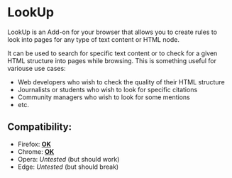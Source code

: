 LookUp
===============================================================================

LookUp is an Add-on for your browser that allows you to create rules to
look into pages for any type of text content or HTML node.

It can be used to search for specific text content or to check for a given
HTML structure into pages while browsing. This is something useful for variouse
use cases:

  - Web developers who wish to check the quality of their HTML structure
  - Journalists or students who wish to look for specific citations
  - Community managers who wish to look for some mentions
  - etc.


Compatibility:
-------------------------------------------------------------------------------

- Firefox: **[OK](https://addons.mozilla.org/fr/firefox/addon/look-in-page/)**
- Chrome: **[OK](https://chrome.google.com/webstore/detail/lookup/pmjnimakanocgkjigecapdmnmfiblflg)**
- Opera: _Untested_ (but should work)
- Edge: _Untested_ (but should break)
